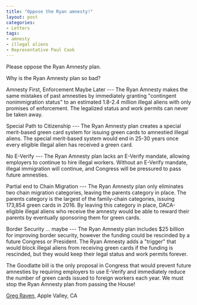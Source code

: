 ```yaml
---
title: "Oppose the Ryan amnesty!"
layout: post
categories:
- Letters
tags:
- amnesty
- illegal aliens
- Representative Paul Cook
---
```


Please oppose the Ryan Amnesty plan.

Why is the Ryan Amnesty plan so bad?

Amnesty First, Enforcement Maybe Later --- The Ryan Amnesty makes the same mistakes of past amnesties by immediately granting "contingent nonimmigration status" to an estimated 1.8-2.4 million illegal aliens with only promises of enforcement. The legalized status and work permits can never be taken away.

Special Path to Citizenship --- The Ryan Amnesty plan creates a special merit-based green card system for issuing green cards to amnestied illegal aliens. The special merit-based system would end in 25-30 years once every eligible illegal alien has received a green card.

No E-Verify --- The Ryan Amnesty plan lacks an E-Verify mandate, allowing employers to continue to hire illegal workers. Without an E-Verify mandate, illegal immigration will continue, and Congress will be pressured to pass future amnesties.

Partial end to Chain Migration --- The Ryan Amnesty plan only eliminates two chain migration categories, leaving the parents category in place. The parents category is the largest of the family-chain categories, issuing 173,854 green cards in 2016. By leaving this category in place, DACA-eligible illegal aliens who receive the amnesty would be able to reward their parents by eventually sponsoring them for green cards.

Border Security ... maybe --- The Ryan Amnesty plan includes $25 billion for improving border security, however the funding could be rescinded by a future Congress or President. The Ryan Amnesty adds a "trigger" that would block illegal aliens from receiving green cards if the funding is rescinded, but they would keep their legal status and work permits forever.

The Goodlatte bill is the only proposal in Congress that would prevent future amnesties by requiring employers to use E-Verify and immediately reduce the number of green cards issued to foreign workers each year. We must stop the Ryan Amnesty plan from passing the House!

[Greg Raven](https://www.gregraven.org/), Apple Valley, CA